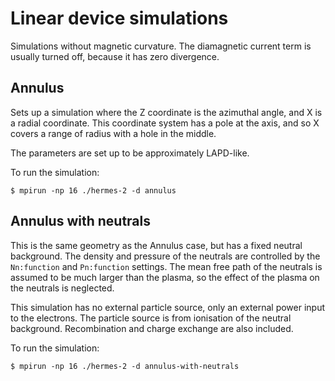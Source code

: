 Linear device simulations
=========================

Simulations without magnetic curvature. The diamagnetic current
term is usually turned off, because it has zero divergence.

Annulus
-------

Sets up a simulation where the Z coordinate is the azimuthal angle,
and X is a radial coordinate. This coordinate system has a pole
at the axis, and so X covers a range of radius with a hole in the middle.

The parameters are set up to be approximately LAPD-like.

To run the simulation:

    $ mpirun -np 16 ./hermes-2 -d annulus


Annulus with neutrals
---------------------

This is the same geometry as the Annulus case, but has a fixed neutral
background. The density and pressure of the neutrals are controlled by the `Nn:function`
and `Pn:function` settings. The mean free path of the neutrals is assumed to be much
larger than the plasma, so the effect of the plasma on the neutrals is neglected.

This simulation has no external particle source, only an external power
input to the electrons. The particle source is from ionisation of the neutral
background. Recombination and charge exchange are also included.

To run the simulation:

    $ mpirun -np 16 ./hermes-2 -d annulus-with-neutrals

